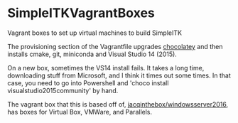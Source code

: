 # SimpleITKVagrantBoxes
Vagrant boxes to set up virtual machines to build SimpleITK

The provisioning section of the Vagrantfile upgrades [chocolatey](https://chocolatey.org) and then installs cmake, git, miniconda and Visual Studio 14 (2015).

On a new box, sometimes the VS14 install fails.  It takes a long time, downloading stuff from Microsoft, and I think it times out some times.  In that case, you need to go into  Powershell and 'choco install visualstudio2015community' by hand.

The vagrant box that this is based off of, [jacqinthebox/windowsserver2016](https://app.vagrantup.com/jacqinthebox/boxes/windowsserver2016), has boxes for Virtual Box, VMWare, and Parallels.
